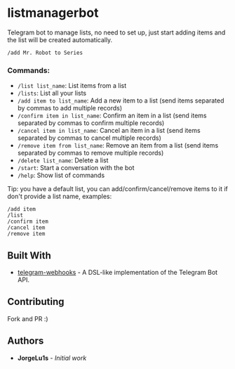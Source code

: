 # listmanagerbot
Telegram bot to manage lists, no need to set up, just start adding items and the list will be created automatically.

```
/add Mr. Robot to Series
```

###  Commands:

- `/list list_name`: List items from a list
- `/lists`: List all your lists
- `/add item to list_name`: Add a new item to a list (send items separated by commas to add multiple records)
- `/confirm item in list_name`: Confirm an item in a list (send items separated by commas to confirm multiple records)
- `/cancel item in list_name`: Cancel an item in a list (send items separated by commas to cancel multiple records)
- `/remove item from list_name`: Remove an item from a list (send items separated by commas to remove multiple records)
- `/delete list_name`: Delete a list
- `/start`: Start a conversation with the bot
- `/help`: Show list of commands

Tip: you have a default list, you can add/confirm/cancel/remove items to it if don't provide a list name, examples:
```
/add item
/list
/confirm item
/cancel item
/remove item
```

## Built With

* [telegram-webhooks](https://github.com/ChaosSteffen/telegram-webhooks) - A DSL-like implementation of the Telegram Bot API.

## Contributing

Fork and PR :)

## Authors

* **JorgeLu1s** - *Initial work*
